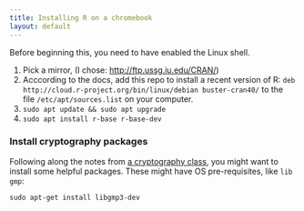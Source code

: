 ```yaml
---
title: Installing R on a chromebook
layout: default
---
```


Before beginning this, you need to have enabled the Linux shell.

1. Pick a mirror, (I chose: http://ftp.ussg.iu.edu/CRAN/)
2. Acccording to the docs, add this repo to install a recent version of R: 
`deb http://cloud.r-project.org/bin/linux/debian buster-cran40/` 
to the file `/etc/apt/sources.list` on your computer.
3. `sudo apt update && sudo apt upgrade`
4. `sudo apt install r-base r-base-dev`

### Install cryptography packages

Following along the notes from [a cryptography class](https://djhunter.github.io/cryptography/slides/01intro_crypto.html#/shift-cipher-implemented-in-r), 
you might want to install some helpful packages. These might have OS pre-requisites, like `lib gmp`:

    sudo apt-get install libgmp3-dev
